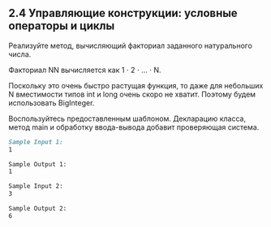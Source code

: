 ## 2.4 Управляющие конструкции: условные операторы и циклы

Реализуйте метод, вычисляющий факториал заданного натурального числа.

Факториал NN вычисляется как 1 ⋅ 2 ⋅ ... ⋅ N.

Поскольку это очень быстро растущая функция, то даже для небольших N вместимости типов int и long очень скоро не хватит. Поэтому будем использовать BigInteger.

Воспользуйтесь предоставленным шаблоном. Декларацию класса, метод main и обработку ввода-вывода добавит проверяющая система.


```markdown
Sample Input 1:
1

Sample Output 1:
1

Sample Input 2:
3

Sample Output 2:
6
```